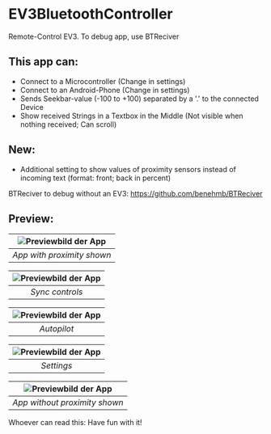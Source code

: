# EV3BluetoothController
Remote-Control EV3. To debug app, use BTReciver

## This app can:
  - Connect to a Microcontroller (Change in settings)
  - Connect to an Android-Phone (Change in settings)
  - Sends Seekbar-value (-100 to +100) separated by a '.' to the connected Device
  - Show received Strings in a Textbox in the Middle (Not visible when nothing received; Can scroll)
  
## New:
  - Additional setting to show values of proximity sensors instead of incoming text (format: front; back in percent)


BTReciver to debug without an EV3: https://github.com/benehmb/BTReciver

## Preview:

| ![Previewbild der App](/Preview/prev1.png "App with proximity shown") | 
|:--:| 
| *App with proximity shown* |

| ![Previewbild der App](/Preview/prev2.png "Sync controls") | 
|:--:| 
| *Sync controls* |


| ![Previewbild der App](/Preview/prev3.png "Autopilot") | 
|:--:| 
| *Autopilot* |

| ![Previewbild der App](/Preview/prev4.png "Settings") | 
|:--:| 
| *Settings* |

| ![Previewbild der App](/Preview/prev5.png "App without proximity shown") | 
|:--:| 
| *App without proximity shown* |

Whoever can read this: Have fun with it!
